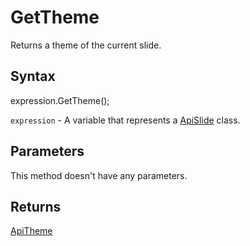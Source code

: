 # GetTheme

Returns a theme of the current slide.

## Syntax

expression.GetTheme();

`expression` - A variable that represents a [ApiSlide](../ApiSlide.md) class.

## Parameters

This method doesn't have any parameters.

## Returns

[ApiTheme](../../ApiTheme/ApiTheme.md)